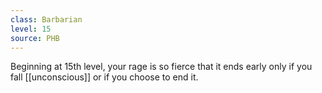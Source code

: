 ```yaml
---
class: Barbarian
level: 15
source: PHB
---
```


Beginning at 15th level, your rage is so fierce that it ends early only if you fall [[unconscious]] or if you choose to end it.

